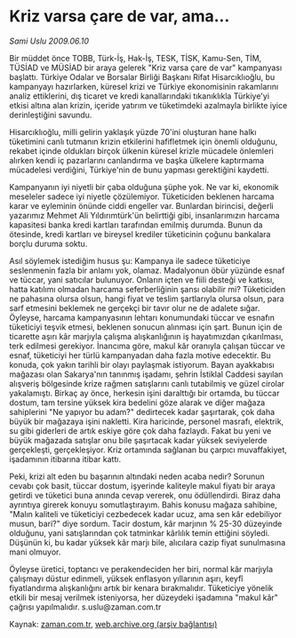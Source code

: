 # Kriz varsa  çare de var, ama...

*Sami Uslu 2009.06.10*

<tr><td class="metin" colspan="2" style="padding-top: 20px; padding-left: 5px; padding-right: 10px;">Bir müddet önce TOBB, Türk-İş, Hak-İş, TESK, TİSK, Kamu-Sen, TİM, TÜSİAD ve MÜSİAD bir araya gelerek "Kriz varsa çare de var" kampanyası başlattı. Türkiye Odalar ve Borsalar Birliği Başkanı Rifat Hisarcıklıoğlu, bu kampanyayı hazırlarken, küresel krizi ve Türkiye ekonomisinin rakamlarını analiz ettiklerini, dış ticaret ve kredi kanallarındaki tıkanıklıkla Türkiye'yi etkisi altına alan krizin, içeride yatırım ve tüketimdeki azalmayla birlikte iyice derinleştiğini savundu.</td></tr><tr><td class="metin" colspan="2" style="padding-top: 20px; padding-left: 5px; padding-right: 10px;"><p> Hisarcıklıoğlu, milli gelirin yaklaşık yüzde 70'ini oluşturan hane halkı tüketimini canlı tutmanın krizin etkilerini hafifletmek için önemli olduğunu, rekabet içinde oldukları birçok ülkenin küresel krizle mücadele önlemleri alırken kendi iç pazarlarını canlandırma ve başka ülkelere kaptırmama mücadelesi verdiğini, Türkiye'nin de bunu yapması gerektiğini kaydetti.
<p> Kampanyanın iyi niyetli bir çaba olduğuna şüphe yok. Ne var ki, ekonomik meseleler sadece iyi niyetle çözülemiyor. Tüketiciden beklenen harcama karar ve eyleminin önünde ciddi engeller var. Bunlardan birincisi, değerli yazarımız Mehmet Ali Yıldırımtürk'ün belirttiği gibi, insanlarımızın harcama kapasitesi banka kredi kartları tarafından emilmiş durumda. Bunun da ötesinde, kredi kartları ve bireysel krediler tüketicinin çoğunu bankalara borçlu duruma soktu. 
<p> Asıl söylemek istediğim husus şu: Kampanya ile sadece tüketiciye seslenmenin fazla bir anlamı yok, olamaz. Madalyonun öbür yüzünde esnaf ve tüccar, yani satıcılar bulunuyor. Onların içten ve fiili desteği ve katkısı, hatta katılımı olmadan harcama seferberliğinin şansı olabilir mi? Tüketiciden ne pahasına olursa olsun, hangi fiyat ve teslim şartlarıyla olursa olsun, para sarf etmesini beklemek ne gerçekçi bir tavır olur ne de adalete sığar. Öyleyse, harcama kampanyasının lehtarı konumundaki tüccar ve esnafın tüketiciyi teşvik etmesi, beklenen sonucun alınması için şart. Bunun için de ticarette aşırı kâr marjıyla çalışma alışkanlığının iş hayatımızdan çıkarılması, terk edilmesi gerekiyor. İnancıma göre, makul kâr oranıyla çalışan tüccar ve esnaf, tüketiciyi her türlü kampanyadan daha fazla motive edecektir. Bu konuda, çok yakın tarihli bir olayı paylaşmak istiyorum. Bayan ayakkabısı mağazası olan Sakarya'nın tanınmış işadamı, şehrin İstiklal Caddesi sayılan alışveriş bölgesinde krize rağmen satışlarını canlı tutabilmiş ve güzel cirolar yakalamıştı. Birkaç ay önce, herkesin işini daralttığı bir ortamda, bu tüccar dostum, tam tersine yüksek kira bedelini göze alarak ve diğer mağaza sahiplerini "Ne yapıyor bu adam?" dedirtecek kadar şaşırtarak, çok daha büyük bir mağazaya işini nakletti. Kira haricinde, personel masrafı, elektrik, su gibi giderleri de artık eskiye göre çok daha fazlaydı. Fakat bu yeni ve büyük mağazada satışlar onu bile şaşırtacak kadar yüksek seviyelerde gerçekleşti, gerçekleşiyor. Kriz ortamında sağlanan bu çarpıcı muvaffakiyet, işadamının itibarına itibar kattı.
<p> Peki, krizi alt eden bu başarının altındaki neden acaba nedir? Sorunun cevabı çok basit, tüccar dostum, işyerinde kaliteyle makul fiyatı bir araya getirdi ve tüketici buna anında cevap vererek, onu ödüllendirdi. Biraz daha ayrıntıya girerek konuyu somutlaştırayım. Bahis konusu mağaza sahibine, "Malın kaliteli ve tüketiciyi cezbedecek kadar ucuz, ama sen kâr edebiliyor musun, bari?" diye sordum. Tacir dostum, kâr marjının % 25-30 düzeyinde olduğunu, yani satışlarından çok tatminkar kârlılık temin ettiğini söyledi. Düşünün ki, bu kadar yüksek kâr marjı bile, alıcılara cazip fiyat sunulmasına mani olmuyor.
<p> Öyleyse üretici, toptancı ve perakendeciden her biri, normal kâr marjıyla çalışmayı düstur edinmeli, yüksek enflasyon yıllarının aşırı, keyfî fiyatlandırma alışkanlığını artık bir kenara bırakmalıdır. Tüketiciye yönelik etkili bir mesaj verilmek isteniyorsa, her düzeydeki işadamına "makul kâr" çağrısı yapılmalıdır. s.uslu@zaman.com.tr<br/></p></p></p></p></p></td></tr>

Kaynak: [zaman.com.tr](http://zaman.com.tr/yazar.do?yazino=857225), [web.archive.org (arşiv bağlantısı)](http://web.archive.org/web/20090612074210/http://www.zaman.com.tr:80/yazar.do?yazino=857225)

